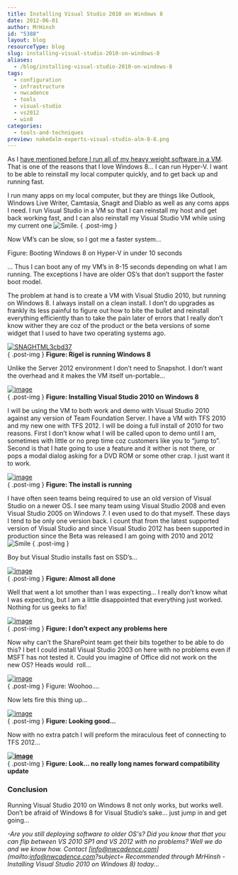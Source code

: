 ```yaml
---
title: Installing Visual Studio 2010 on Windows 8
date: 2012-06-01
author: MrHinsh
id: "5388"
layout: blog
resourceType: blog
slug: installing-visual-studio-2010-on-windows-8
aliases:
  - /blog/installing-visual-studio-2010-on-windows-8
tags:
  - configuration
  - infrastructure
  - nwcadence
  - tools
  - visual-studio
  - vs2012
  - win8
categories:
  - tools-and-techniques
preview: nakedalm-experts-visual-studio-alm-8-8.png
---
```


As I [have mentioned before I run all of my heavy weight software in a VM](http://blog.hinshelwood.com/installing-tfs-2012-on-server-2012-with-sql-2012/). That is one of the reasons that I love Windows 8… I can run Hyper-V. I want to be able to reinstall my local computer quickly, and to get back up and running fast.

I run many apps on my local computer, but they are things like Outlook, Windows Live Writer, Camtasia, Snagit and Diablo as well as any coms apps I need. I run Visual Studio in a VM so that I can reinstall my host and get back working fast, and I can also reinstall my Visual Studio VM while using my current one ![Smile](images/wlEmoticon-smile1-10-10.png).
{ .post-img }

Now VM’s can be slow, so I got me a faster system…

Figure: Booting Windows 8 on Hyper-V in under 10 seconds

… Thus I can boot any of my VM’s in 8-15 seconds depending on what I am running. The exceptions I have are older OS’s that don’t support the faster boot model.

The problem at hand is to create a VM with Visual Studio 2010, but running on Windows 8. I always install on a clean install. I don’t do upgrades as frankly its less painful to figure out how to bite the bullet and reinstall everything efficiently than to take the pain later of errors that I really don’t know wither they are coz of the product or the beta versions of some widget that I used to have two operating systems ago.

[![SNAGHTML3cbd37](images/SNAGHTML3cbd37_thumb-9-9.png "SNAGHTML3cbd37")](http://blog.hinshelwood.com/files/2012/05/SNAGHTML3cbd37.png)  
{ .post-img }
**Figure: Rigel is running Windows 8**

Unlike the Server 2012 environment I don’t need to Snapshot. I don’t want the overhead and it makes the VM itself un-portable…

[![image](images/image_thumb35-1-1.png "image")](http://blog.hinshelwood.com/files/2012/05/image38.png)  
{ .post-img }
**Figure: Installing Visual Studio 2010 on Windows 8**

I will be using the VM to both work and demo with Visual Studio 2010 against any version of Team Foundation Server. I have a VM with TFS 2010 and my new one with TFS 2012. I will be doing a full install of 2010 for two reasons. First I don’t know what I will be called upon to demo until I am, sometimes with little or no prep time coz customers like you to “jump to”. Second is that I hate going to use a feature and it wither is not there, or pops a modal dialog asking for a DVD ROM or some other crap. I just want it to work.

[![image](images/image_thumb36-2-2.png "image")](http://blog.hinshelwood.com/files/2012/05/image39.png)  
{ .post-img }
**Figure: The install is running**

I have often seen teams being required to use an old version of Visual Studio on a newer OS. I see many team using Visual Studio 2008 and even Visual Studio 2005 on Windows 7. I even used to do that myself. These days I tend to be only one version back. I count that from the latest supported version of Visual Studio and since Visual Studio 2012 has been supported in production since the Beta was released I am going with 2010 and 2012 ![Smile](images/wlEmoticon-smile1-10-10.png)
{ .post-img }

Boy but Visual Studio installs fast on SSD’s…

[![image](images/image_thumb37-3-3.png "image")](http://blog.hinshelwood.com/files/2012/05/image40.png)  
{ .post-img }
**Figure: Almost all done**

Well that went a lot smother than I was expecting… I really don’t know what I was expecting, but I am a little disappointed that everything just worked. Nothing for us geeks to fix!

[![image](images/image_thumb38-4-4.png "image")](http://blog.hinshelwood.com/files/2012/05/image41.png)  
{ .post-img }
**Figure: I don’t expect any problems here**

Now why can’t the SharePoint team get their bits together to be able to do this? I bet I could install Visual Studio 2003 on here with no problems even if MSFT has not tested it. Could you imagine of Office did not work on the new OS? Heads would  roll…

[![image](images/image_thumb39-5-5.png "image")](http://blog.hinshelwood.com/files/2012/05/image42.png)  
{ .post-img }
Figure: Woohoo….

Now lets fire this thing up…

[![image](images/image_thumb40-6-6.png "image")](http://blog.hinshelwood.com/files/2012/05/image43.png)  
{ .post-img }
**Figure: Looking good…**

Now with no extra patch I will preform the miraculous feet of connecting to TFS 2012…

[**![image](images/image_thumb41-7-7.png "image")**](http://blog.hinshelwood.com/files/2012/05/image44.png)  
{ .post-img }
**Figure: Look… no really long names forward compatibility update**

### Conclusion

Running Visual Studio 2010 on Windows 8 not only works, but works well. Don’t be afraid of Windows 8 for Visual Studio’s sake… just jump in and get going…

_\-Are you still deploying software to older OS's? Did you know that that you can flip between VS 2010 SP1 and VS 2012 with no problems? Well we do and we know how. Contact [info@nwcadence.com](mailto:info@nwcadence.com?subject= Recommended through MrHinsh - Installing Visual Studio 2010 on Windows 8) today..._
